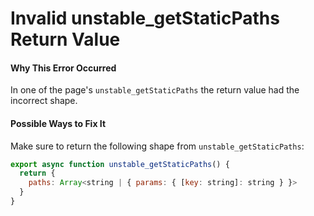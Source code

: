 # Invalid unstable_getStaticPaths Return Value

#### Why This Error Occurred

In one of the page's `unstable_getStaticPaths` the return value had the incorrect shape.

#### Possible Ways to Fix It

Make sure to return the following shape from `unstable_getStaticPaths`:

```js
export async function unstable_getStaticPaths() {
  return {
    paths: Array<string | { params: { [key: string]: string } }>
  }
}
```
